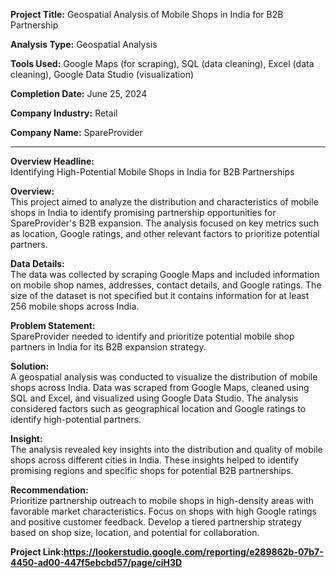 **Project Title:** Geospatial Analysis of Mobile Shops in India for B2B Partnership  

**Analysis Type:** Geospatial Analysis  

**Tools Used:** Google Maps (for scraping), SQL (data cleaning), Excel (data cleaning), Google Data Studio (visualization)  

**Completion Date:** June 25, 2024  

**Company Industry:** Retail  

**Company Name:** SpareProvider  

---

**Overview Headline:**  
Identifying High-Potential Mobile Shops in India for B2B Partnerships  

**Overview:**  
This project aimed to analyze the distribution and characteristics of mobile shops in India to identify promising partnership opportunities for SpareProvider's B2B expansion. The analysis focused on key metrics such as location, Google ratings, and other relevant factors to prioritize potential partners.  

**Data Details:**  
The data was collected by scraping Google Maps and included information on mobile shop names, addresses, contact details, and Google ratings. The size of the dataset is not specified but it contains information for at least 256 mobile shops across India.  

**Problem Statement:**  
SpareProvider needed to identify and prioritize potential mobile shop partners in India for its B2B expansion strategy.  

**Solution:**  
A geospatial analysis was conducted to visualize the distribution of mobile shops across India. Data was scraped from Google Maps, cleaned using SQL and Excel, and visualized using Google Data Studio. The analysis considered factors such as geographical location and Google ratings to identify high-potential partners.  

**Insight:**  
The analysis revealed key insights into the distribution and quality of mobile shops across different cities in India. These insights helped to identify promising regions and specific shops for potential B2B partnerships.  

**Recommendation:**  
Prioritize partnership outreach to mobile shops in high-density areas with favorable market characteristics. Focus on shops with high Google ratings and positive customer feedback. Develop a tiered partnership strategy based on shop size, location, and potential for collaboration.  

**Project Link:https://lookerstudio.google.com/reporting/e289862b-07b7-4450-ad00-447f5ebcbd57/page/ciH3D**
